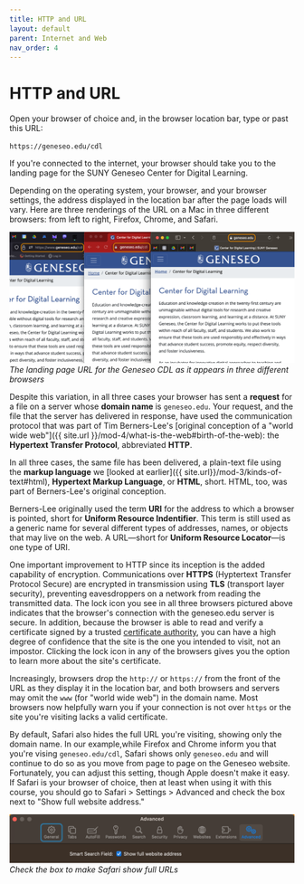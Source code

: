 ```yaml
---
title: HTTP and URL
layout: default
parent: Internet and Web
nav_order: 4
---
```


# HTTP and URL

Open your browser of choice and, in the browser location bar, type or past this URL:

`https://geneseo.edu/cdl`

If you're connected to the internet, your browser should take you to the landing page for the SUNY Geneseo Center for Digital Learning.

Depending on the operating system, your browser, and your browser settings, the address displayed in the location bar after the page loads will vary. Here are three renderings of the URL on a Mac in three different browsers: from left to right, Firefox, Chrome, and Safari.

![The landing page URL for Geneseo CDL as it appears in three different browsers](../assets/one-url-three-browsers.png)  
*The landing page URL for the Geneseo CDL as it appears in three different browsers*

Despite this variation, in all three cases your browser has sent a **request** for a file on a server whose **domain name** is `geneseo.edu`. Your request, and the file that the server has delivered in response, have used the communication protocol that was part of Tim Berners-Lee's [original conception of a "world wide web"]({{ site.url }}/mod-4/what-is-the-web#birth-of-the-web): the **Hypertext Transfer Protocol**, abbreviated **HTTP**.

In all three cases, the same file has been delivered, a plain-text file using the **markup language** we [looked at earlier]({{ site.url}}/mod-3/kinds-of-text#html), **Hypertext Markup Language**, or **HTML**, short. HTML, too, was part of Berners-Lee's original conception.

Berners-Lee originally used the term **URI** for the address to which a browser is pointed, short for **Uniform Resource Indentifier**. This term is still used as a generic name for several different types of addresses, names, or objects that may live on the web. A URL&mdash;short for **Uniform Resource Locator**&mdash;is one type of URI.

One important improvement to HTTP since its inception is the added capability of encryption. Communications over **HTTPS** (Hyptertext Transfer Protocol Secure) are encrypted in transmission using **TLS** (transport layer security), preventing eavesdroppers on a network from reading the transmitted data. The lock icon you see in all three browsers pictured above indicates that the browser's connection with the geneseo.edu server is secure. In addition, because the browser is able to read and verify a certificate signed by a trusted [certificate authority](https://www.computerhope.com/jargon/c/certificate-authority.htm), you can have a high degree of confidence that the site is the one you intended to visit, not an impostor. Clicking the lock icon in any of the browsers gives you the option to learn more about the site's certificate.

Increasingly, browsers drop the `http://` or `https://` from the front of the URL as they display it in the location bar, and both browsers and servers may omit the `www` (for "world wide web") in the domain name. Most browsers now helpfully warn you if your connection is not over `https` or the site you're visiting lacks a valid certificate.

By default, Safari also hides the full URL you're visiting, showing only the domain name. In our example,while Firefox and Chrome inform you that you're vising `geneseo.edu/cdl`, Safari shows only `geneseo.edu` and will continue to do so as you move from page to page on the Geneseo website. Fortunately, you can adjust this setting, though Apple doesn't make it easy. If Safari is your browser of choice, then at least when using it with this course, you should go to Safari > Settings > Advanced and check the box next to "Show full website address."

![Safari setting to show full website address](../assets/safari-settings-full-url.png)  
*Check the box to make Safari show full URLs*







